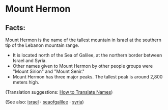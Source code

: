 # Mount Hermon #

## Facts: ##

Mount Hermon is the name of the tallest mountain in Israel at the southern tip of the Lebanon mountain range.

* It is located north of the Sea of Galilee, at the northern border between Israel and Syria.
* Other names given to Mount Hermon by other people groups were "Mount Sirion" and "Mount Senir."
* Mount Hermon has three major peaks. The tallest peak is around 2,800 meters high.

(Translation suggestions: [How to Translate Names](https://git.door43.org/Door43/en-ta-translate-vol1/src/master/content/translate_names.md))

(See also: [israel](../other/israel.md) **·** [seaofgalilee](../other/seaofgalilee.md) **·** [syria](../other/syria.md))

